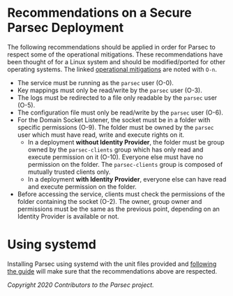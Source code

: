 # Recommendations on a Secure Parsec Deployment

The following recommendations should be applied in order for Parsec to respect some of the
operational mitigations. These recommendations have been thought of for a Linux system and should be
modified/ported for other operating systems. The linked [operational
mitigations](parsec_thread_model/threat_model.md#operational-mitigations) are noted with `O-n`.

- The service must be running as the `parsec` user (O-0).
- Key mappings must only be read/write by the `parsec` user (O-3).
- The logs must be redirected to a file only readable by the `parsec` user (O-5).
- The configuration file must only be read/write by the `parsec` user (O-6).
- For the Domain Socket Listener, the socket must be in a folder with specific permissions (O-9).
   The folder must be owned by the `parsec` user which must have read, write and execute rights on
   it.
   - In a deployment **without Identity Provider**, the folder must be group owned by the
      `parsec-clients` group which has only read and execute permission on it (O-10). Everyone else
      must have no permission on the folder. The `parsec-clients` group is composed of mutually
      trusted clients only.
   - In a deployment **with Identity Provider**, everyone else can have read and execute permission
      on the folder.
- Before accessing the service, clients must check the permissions of the folder containing the
   socket (O-2). The owner, group owner and permissions must be the same as the previous point,
   depending on an Identity Provider is available or not.

# Using systemd

Installing Parsec using systemd with the unit files provided and [following the
guide](../parsec_service/install_parsec_linux.md) will make sure that the recommendations above are
respected.

*Copyright 2020 Contributors to the Parsec project.*
